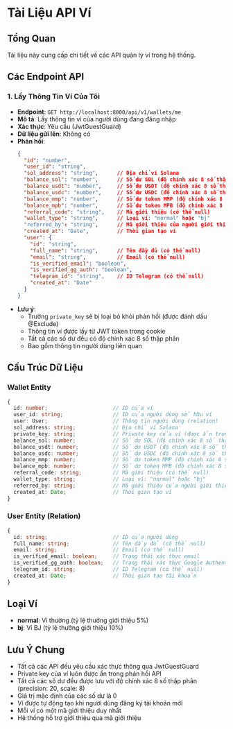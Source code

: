 # Tài Liệu API Ví

## Tổng Quan
Tài liệu này cung cấp chi tiết về các API quản lý ví trong hệ thống.

## Các Endpoint API

### 1. Lấy Thông Tin Ví Của Tôi
- **Endpoint**: `GET http://localhost:8000/api/v1/wallets/me`
- **Mô tả**: Lấy thông tin ví của người dùng đang đăng nhập
- **Xác thực**: Yêu cầu (JwtGuestGuard)
- **Dữ liệu gửi lên**: Không có
- **Phản hồi**:
  ```json
  {
    "id": "number",
    "user_id": "string",
    "sol_address": "string",      // Địa chỉ ví Solana
    "balance_sol": "number",      // Số dư SOL (độ chính xác 8 số thập phân)
    "balance_usdt": "number",     // Số dư USDT (độ chính xác 8 số thập phân)
    "balance_usdc": "number",     // Số dư USDC (độ chính xác 8 số thập phân)
    "balance_mmp": "number",      // Số dư token MMP (độ chính xác 8 số thập phân)
    "balance_mpb": "number",      // Số dư token MPB (độ chính xác 8 số thập phân)
    "referral_code": "string",    // Mã giới thiệu (có thể null)
    "wallet_type": "string",      // Loại ví: "normal" hoặc "bj"
    "referred_by": "string",      // Mã giới thiệu của người giới thiệu (có thể null)
    "created_at": "Date",         // Thời gian tạo ví
    "user": {
      "id": "string",
      "full_name": "string",      // Tên đầy đủ (có thể null)
      "email": "string",          // Email (có thể null)
      "is_verified_email": "boolean",
      "is_verified_gg_auth": "boolean",
      "telegram_id": "string",    // ID Telegram (có thể null)
      "created_at": "Date"
    }
  }
  ```
- **Lưu ý**: 
  - Trường `private_key` sẽ bị loại bỏ khỏi phản hồi (được đánh dấu @Exclude)
  - Thông tin ví được lấy từ JWT token trong cookie
  - Tất cả các số dư đều có độ chính xác 8 số thập phân
  - Bao gồm thông tin người dùng liên quan

## Cấu Trúc Dữ Liệu

### Wallet Entity
```typescript
{
  id: number;                     // ID của ví
  user_id: string;                // ID của người dùng sở hữu ví
  user: User;                     // Thông tin người dùng (relation)
  sol_address: string;            // Địa chỉ ví Solana
  private_key: string;            // Private key của ví (được ẩn trong phản hồi)
  balance_sol: number;            // Số dư SOL (độ chính xác 8 số thập phân)
  balance_usdt: number;           // Số dư USDT (độ chính xác 8 số thập phân)
  balance_usdc: number;           // Số dư USDC (độ chính xác 8 số thập phân)
  balance_mmp: number;            // Số dư token MMP (độ chính xác 8 số thập phân)
  balance_mpb: number;            // Số dư token MPB (độ chính xác 8 số thập phân)
  referral_code: string;          // Mã giới thiệu (có thể null)
  wallet_type: string;            // Loại ví: "normal" hoặc "bj"
  referred_by: string;            // Mã giới thiệu của người giới thiệu (có thể null)
  created_at: Date;               // Thời gian tạo ví
}
```

### User Entity (Relation)
```typescript
{
  id: string;                     // ID của người dùng
  full_name: string;              // Tên đầy đủ (có thể null)
  email: string;                  // Email (có thể null)
  is_verified_email: boolean;     // Trạng thái xác thực email
  is_verified_gg_auth: boolean;   // Trạng thái xác thực Google Authenticator
  telegram_id: string;            // ID Telegram (có thể null)
  created_at: Date;               // Thời gian tạo tài khoản
}
```

## Loại Ví
- **normal**: Ví thường (tỷ lệ thưởng giới thiệu 5%)
- **bj**: Ví BJ (tỷ lệ thưởng giới thiệu 10%)

## Lưu Ý Chung
- Tất cả các API đều yêu cầu xác thực thông qua JwtGuestGuard
- Private key của ví luôn được ẩn trong phản hồi API
- Tất cả các số dư đều được lưu với độ chính xác 8 số thập phân (precision: 20, scale: 8)
- Giá trị mặc định của các số dư là 0
- Ví được tự động tạo khi người dùng đăng ký tài khoản mới
- Mỗi ví có một mã giới thiệu duy nhất
- Hệ thống hỗ trợ giới thiệu qua mã giới thiệu 